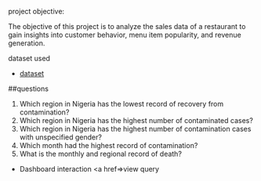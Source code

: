 project objective:
 
 The objective of this project is to analyze the sales data of a restaurant to gain insights into customer behavior, menu item popularity, and revenue generation.
 
 dataset used

 - <a href=''>dataset</a>

 ##questions
 1.  Which region in Nigeria has the lowest record of recovery from contamination?
 2.  Which region in Nigeria has the highest number of contaminated cases?
 3.  Which region in Nigeria has the highest number of contamination cases with unspecified gender?
 4.  Which month had the highest record of  contamination?
 5.  What is the monthly and regional record of death? 
  
  - Dashboard interaction <a href=>view query</a>
  
 
